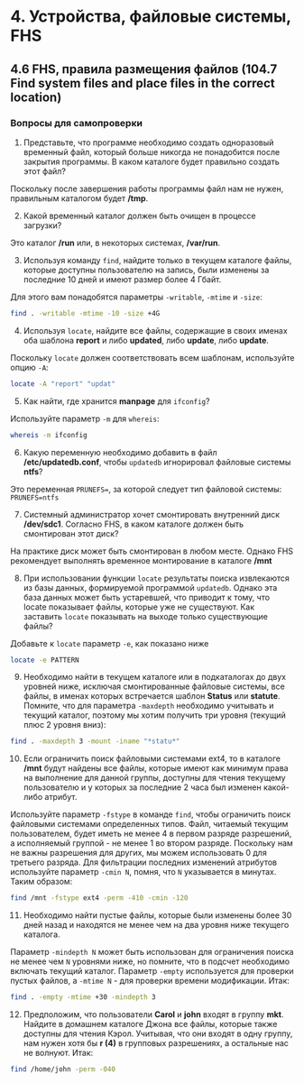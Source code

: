 # 4. Устройства, файловые системы, FHS
## 4.6 FHS, правила размещения файлов (104.7 Find system files and place files in the correct location) 

### Вопросы для самопроверки

1. Представьте, что программе необходимо создать одноразовый временный файл, который больше никогда не понадобится после закрытия программы. В каком каталоге будет правильно создать этот файл?

Поскольку после завершения работы программы файл нам не нужен, правильным каталогом будет **/tmp**.

2. Какой временный каталог должен быть очищен в процессе загрузки?

Это каталог **/run** или, в некоторых системах, **/var/run**.

3. Используя команду `find`, найдите только в текущем каталоге файлы, которые доступны пользователю на запись, были изменены за последние 10 дней и имеют размер более 4 Гбайт.

Для этого вам понадобятся параметры `-writable`, `-mtime` и `-size`: 

```sh
find . -writable -mtime -10 -size +4G
```

4. Используя `locate`, найдите все файлы, содержащие в своих именах оба шаблона **report** и либо **updated**, либо **update**, либо **update**.

Поскольку `locate` должен соответствовать всем шаблонам, используйте опцию `-A`:

```sh
locate -A "report" "updat"
```

5. Как найти, где хранится **manpage** для `ifconfig`?

Используйте параметр `-m` для `whereis`:

```sh
whereis -m ifconfig
```

6. Какую переменную необходимо добавить в файл **/etc/updatedb.conf**, чтобы `updatedb` игнорировал файловые системы **ntfs**?

Это переменная `PRUNEFS=`, за которой следует тип файловой системы: `PRUNEFS=ntfs`

7. Системный администратор хочет смонтировать внутренний диск **/dev/sdc1**. Согласно FHS, в каком каталоге должен быть смонтирован этот диск?

На практике диск может быть смонтирован в любом месте. Однако FHS рекомендует выполнять временное монтирование в каталоге **/mnt**

8. При использовании функции `locate` результаты поиска извлекаются из базы данных, формируемой программой `updatedb`. Однако эта база данных может быть устаревшей, что приводит к тому, что locate показывает файлы, которые уже не существуют. Как заставить `locate` показывать на выходе только существующие файлы?
   
Добавьте к `locate` параметр `-e`, как показано ниже 

```sh
locate -e PATTERN
```

9. Необходимо найти в текущем каталоге или в подкаталогах до двух уровней ниже, исключая смонтированные файловые системы, все файлы, в именах которых встречается шаблон **Status** или **statute**.
Помните, что для параметра `-maxdepth` необходимо учитывать и текущий каталог, поэтому мы хотим получить три уровня (текущий плюс 2 уровня вниз):

```sh
find . -maxdepth 3 -mount -iname "*statu*"
```

10. Если ограничить поиск файловыми системами ext4, то в каталоге **/mnt** будут найдены все файлы, которые имеют как минимум права на выполнение для данной группы, доступны для чтения текущему пользователю и у которых за последние 2 часа был изменен какой-либо атрибут.

Используйте параметр `-fstype` в команде `find`, чтобы ограничить поиск файловыми системами определенных типов. Файл, читаемый текущим пользователем, будет иметь не менее 4 в первом разряде разрешений, а исполняемый группой - не менее 1 во втором разряде. Поскольку нам не важны разрешения для других, мы можем использовать 0 для третьего разряда. Для фильтрации последних изменений атрибутов используйте параметр `-cmin N`, помня, что `N` указывается в минутах. Таким образом:

```sh
find /mnt -fstype ext4 -perm -410 -cmin -120
```

11.  Необходимо найти пустые файлы, которые были изменены более 30 дней назад и находятся не менее чем на два уровня ниже текущего каталога.

Параметр `-mindepth N` может быть использован для ограничения поиска не менее чем `N` уровнями ниже, но помните, что в подсчет необходимо включать текущий каталог. Параметр `-empty` используется для проверки пустых файлов, а `-mtime N` - для проверки времени модификации. Итак:

```sh
find . -empty -mtime +30 -mindepth 3
```

12. Предположим, что пользователи **Carol** и **john** входят в группу **mkt**. Найдите в домашнем каталоге Джона все файлы, которые также доступны для чтения Кэрол.
Учитывая, что они входят в одну группу, нам нужен хотя бы **r (4)** в групповых разрешениях, а остальные нас не волнуют. Итак:

```sh
find /home/john -perm -040
```